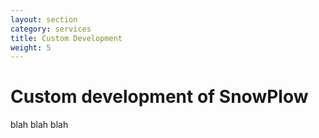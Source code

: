 ```yaml
---
layout: section
category: services
title: Custom Development
weight: 5
---
```


# Custom development of SnowPlow

blah blah blah